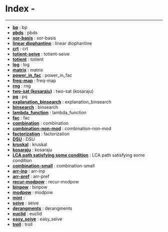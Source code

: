 # Index - 

--- 

- **[bp](https://github.com/theSoberSobber/CP-Snippets/blob/main/snippets.json#L2)** : bp 
- **[pbds](https://github.com/theSoberSobber/CP-Snippets/blob/main/snippets.json#L46)** : pbds 
- **[xor-basis](https://github.com/theSoberSobber/CP-Snippets/blob/main/snippets.json#L59)** : xor-basis 
- **[linear diophantine](https://github.com/theSoberSobber/CP-Snippets/blob/main/snippets.json#L107)** : linear diophantine 
- **[crt](https://github.com/theSoberSobber/CP-Snippets/blob/main/snippets.json#L183)** : crt 
- **[totient-seive](https://github.com/theSoberSobber/CP-Snippets/blob/main/snippets.json#L207)** : totient-seive 
- **[totient](https://github.com/theSoberSobber/CP-Snippets/blob/main/snippets.json#L221)** : totient 
- **[log](https://github.com/theSoberSobber/CP-Snippets/blob/main/snippets.json#L241)** : log 
- **[matrix](https://github.com/theSoberSobber/CP-Snippets/blob/main/snippets.json#L272)** : matrix 
- **[power_in_fac](https://github.com/theSoberSobber/CP-Snippets/blob/main/snippets.json#L323)** : power_in_fac 
- **[freq-map](https://github.com/theSoberSobber/CP-Snippets/blob/main/snippets.json#L338)** : freq-map 
- **[rng](https://github.com/theSoberSobber/CP-Snippets/blob/main/snippets.json#L349)** : rng 
- **[two-sat (kosaraju)](https://github.com/theSoberSobber/CP-Snippets/blob/main/snippets.json#L358)** : two-sat (kosaraju) 
- **[pq](https://github.com/theSoberSobber/CP-Snippets/blob/main/snippets.json#L495)** : pq 
- **[explanation_binsearch](https://github.com/theSoberSobber/CP-Snippets/blob/main/snippets.json#L503)** : explanation_binsearch 
- **[binsearch](https://github.com/theSoberSobber/CP-Snippets/blob/main/snippets.json#L538)** : binsearch 
- **[lambda_function](https://github.com/theSoberSobber/CP-Snippets/blob/main/snippets.json#L559)** : lambda_function 
- **[fac](https://github.com/theSoberSobber/CP-Snippets/blob/main/snippets.json#L568)** : fac 
- **[combination](https://github.com/theSoberSobber/CP-Snippets/blob/main/snippets.json#L582)** : combination 
- **[combination-non-mod](https://github.com/theSoberSobber/CP-Snippets/blob/main/snippets.json#L595)** : combination-non-mod 
- **[factorization](https://github.com/theSoberSobber/CP-Snippets/blob/main/snippets.json#L612)** : factorization 
- **[DSU](https://github.com/theSoberSobber/CP-Snippets/blob/main/snippets.json#L642)** : DSU 
- **[kruskal](https://github.com/theSoberSobber/CP-Snippets/blob/main/snippets.json#L677)** : kruskal 
- **[kosaraju](https://github.com/theSoberSobber/CP-Snippets/blob/main/snippets.json#L698)** : kosaraju 
- **[LCA path satisfying some condition](https://github.com/theSoberSobber/CP-Snippets/blob/main/snippets.json#L778)** : LCA path satisfying some condition 
- **[combination-small](https://github.com/theSoberSobber/CP-Snippets/blob/main/snippets.json#L839)** : combination-small 
- **[arr-inp](https://github.com/theSoberSobber/CP-Snippets/blob/main/snippets.json#L855)** : arr-inp 
- **[arr-pref](https://github.com/theSoberSobber/CP-Snippets/blob/main/snippets.json#L863)** : arr-pref 
- **[recur-modpow](https://github.com/theSoberSobber/CP-Snippets/blob/main/snippets.json#L871)** : recur-modpow 
- **[binpow](https://github.com/theSoberSobber/CP-Snippets/blob/main/snippets.json#L887)** : binpow 
- **[modpow](https://github.com/theSoberSobber/CP-Snippets/blob/main/snippets.json#L902)** : modpow 
- **[mint](https://github.com/theSoberSobber/CP-Snippets/blob/main/snippets.json#L918)** :  
- **[seive](https://github.com/theSoberSobber/CP-Snippets/blob/main/snippets.json#L977)** : seive 
- **[derangments](https://github.com/theSoberSobber/CP-Snippets/blob/main/snippets.json#L995)** : derangments 
- **[euclid](https://github.com/theSoberSobber/CP-Snippets/blob/main/snippets.json#L1008)** : euclid 
- **[easy_seive](https://github.com/theSoberSobber/CP-Snippets/blob/main/snippets.json#L1033)** : easy_seive 
- **[troll](https://github.com/theSoberSobber/CP-Snippets/blob/main/snippets.json#L1052)** : troll 